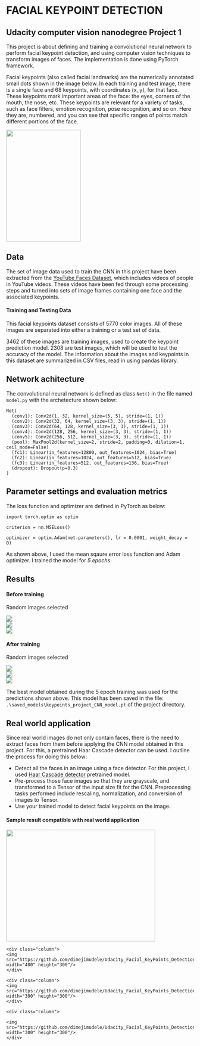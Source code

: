 # FACIAL KEYPOINT DETECTION 
## Udacity computer vision nanodegree Project 1

This project is about defining and training a convolutional neural network to perform facial keypoint detection, 
and using computer vision techniques to transform images of faces. The implementation is done using PyTorch framework.


Facial keypoints (also called facial landmarks) are the numerically annotated small dots shown in the image below. 
In each training and test image, there is a single face and 68 keypoints, with coordinates (x, y), for that face. 
These keypoints mark important areas of the face: the eyes, corners of the mouth, the nose, etc. 
These keypoints are relevant for a variety of tasks, such as face filters, emotion recognition, pose recognition, and so on. 
Here they are, numbered, and you can see that specific ranges of points match different portions of the face.



<div>
<img src="https://github.com/dimejimudele/Udacity_Facial_KeyPoints_Detection/blob/master/images/landmarks_numbered.jpg" width="200" height="300"/>
</div>

## Data
The set of image data used to train the CNN in this project have been extracted from the [YouTube Faces Dataset](https://www.cs.tau.ac.il/~wolf/ytfaces/), which includes videos of people in YouTube videos. 
These videos have been fed through some processing steps and turned into sets of image frames containing one face and the associated keypoints.

#### Training and Testing Data
This facial keypoints dataset consists of 5770 color images. 
All of these images are separated into either a training or a test set of data.

3462 of these images are training images, used to create the keypoint prediction model.
2308 are test images, which will be used to test the accuracy of the model.
The information about the images and keypoints in this dataset are summarized in CSV files, read in using pandas library. 


## Network achitecture

The convolutional neural network is defined as class `Net()` in the file named `model.py` with the archetecture shown below:
```
Net(
  (conv1): Conv2d(1, 32, kernel_size=(5, 5), stride=(1, 1))
  (conv2): Conv2d(32, 64, kernel_size=(3, 3), stride=(1, 1))
  (conv3): Conv2d(64, 128, kernel_size=(3, 3), stride=(1, 1))
  (conv4): Conv2d(128, 256, kernel_size=(3, 3), stride=(1, 1))
  (conv5): Conv2d(256, 512, kernel_size=(3, 3), stride=(1, 1))
  (pool): MaxPool2d(kernel_size=2, stride=2, padding=0, dilation=1, ceil_mode=False)
  (fc1): Linear(in_features=12800, out_features=1024, bias=True)
  (fc2): Linear(in_features=1024, out_features=512, bias=True)
  (fc3): Linear(in_features=512, out_features=136, bias=True)
  (dropout): Dropout(p=0.3)
)
```

## Parameter settings and evaluation metrics

The loss function and optimizer are defined in PyTorch as below:

```
import torch.optim as optim

criterion = nn.MSELoss()

optimizer = optim.Adam(net.parameters(), lr = 0.0001, weight_decay = 0)
```
As shown above, I used the mean sqaure error loss function and Adam optimizer. I trained the model for *5 epochs*

## Results
#### Before training
Random images selected
<div class="row">
  <div class="column">
    <img src="https://github.com/dimejimudele/Udacity_Facial_KeyPoints_Detection/blob/master/images/pretrain_1.png">
  </div>
  <div class="column">
    <img src="https://github.com/dimejimudele/Udacity_Facial_KeyPoints_Detection/blob/master/images/pretrain_2.png">
  </div>
  <div class="column">
    <img src="https://github.com/dimejimudele/Udacity_Facial_KeyPoints_Detection/blob/master/images/pretrain_3.png">
  </div>
</div>

#### After training
Random images selected
<div class="row">
  <div class="column">
    <img src="https://github.com/dimejimudele/Udacity_Facial_KeyPoints_Detection/blob/master/images/test_1.png">
  </div>
  <div class="column">
    <img src="https://github.com/dimejimudele/Udacity_Facial_KeyPoints_Detection/blob/master/images/test_2.png">
  </div>
  <div class="column">
    <img src="https://github.com/dimejimudele/Udacity_Facial_KeyPoints_Detection/blob/master/images/test_3.png">
  </div>
</div>

The best model obtained during the 5 epoch training was used for the predictions shown above. This model has been saved in the file: 
`.\saved_models\keypoints_project_CNN_model.pt` of the project directory.

## Real world application
Since real world images do not only contain faces, there is the need to extract faces from them before applying the CNN model obtained in this project.
For this, a pretrained Haar Cascade detector can be used. I outline the process for doing this below:

* Detect all the faces in an image using a face detector. For this project, I used 
[Haar Cascade detector](https://opencv-python-tutroals.readthedocs.io/en/latest/py_tutorials/py_objdetect/py_face_detection/py_face_detection.html) pretrained model.
* Pre-process those face images so that they are grayscale, and transformed to a Tensor of the input size fit for the CNN. 
Preprocessing tasks performed include rescaling, normalization, and conversion of images to Tensor.
* Use your trained model to detect facial keypoints on the image.

#### Sample result compatible with real world application

<div class="row">
  	<div class="column">
	<img src="https://github.com/dimejimudele/Udacity_Facial_KeyPoints_Detection/blob/master/images/obamas.jpg" width="400" height="300"/>
	</div>


	<div class="column">
	<img src="https://github.com/dimejimudele/Udacity_Facial_KeyPoints_Detection/blob/master/images/obamas_detected.png" width="400" height="300"/>
	</div>

	<div class="column">
	<img src="https://github.com/dimejimudele/Udacity_Facial_KeyPoints_Detection/blob/master/images/michelle_detected.png" width="300" height="300"/>
	</div>

	<div class="column">

	<img src="https://github.com/dimejimudele/Udacity_Facial_KeyPoints_Detection/blob/master/images/barack_detected.png" width="300" height="300"/>
	</div>
</div>